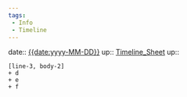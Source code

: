 ```yaml
---
tags:
 - Info
 - Timeline
---
```


date:: [{{date:yyyy-MM-DD}}](/Daily_Note/{{date:yyyy-MM-DD}}.md)
up:: [Timeline_Sheet](../Bar/Novel/Sheet/Timeline_Sheet.md)
up::

```timeline
[line-3, body-2]
+ d
+ e
+ f
```
